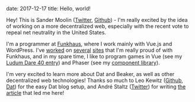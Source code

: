 date: 2017-12-17
title: Hello, world!

Hey! This is Sander Moolin ([Twitter](https://twitter.com/sandermoolin), [Github](https://github.com/safrmo)) - I'm really excited by the idea of working on a more decentralized web, especially with the recent vote to repeal net neutrality in the United States.

I'm a programmer at [Funkhaus](http://funkhaus.us), where I work mainly with Vue.js and WordPress. I've [worked](http://www.its3am.com/) on [several](http://resourcela.com) [sites](http://carbonvfx.com) that I'm really proud of with Funkhaus, and in my spare time, I like to program games in Vue (see my [Ludum Dare 40 entry](https://ldjam.com/events/ludum-dare/40/http-the-game)) and Phaser (see my [component library](https://github.com/safrmo/phaser-component-library)).

I'm very excited to learn more about Dat and Beaker, as well as other decentralized web technologies! Thanks so much to Leo Kewitz ([Github](https://github.com/kewitz/dat-medium), [Dat](dat://474b40995a22d1c89230c71d4b9e23c5dfc75ac78968f2f8f0030d494713d11b/)) for the easy Dat blog setup, and André Staltz ([Twitter](https://twitter.com/andrestaltz)) for writing [the article](https://staltz.com/a-plan-to-rescue-the-web-from-the-internet.html) that led me here!
